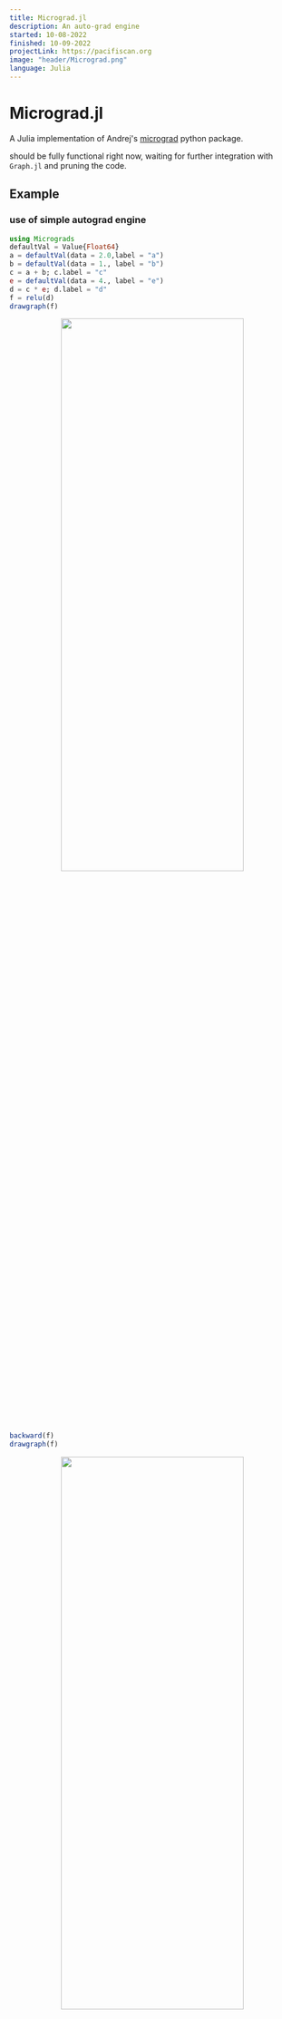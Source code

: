 ```yaml
---
title: Micrograd.jl
description: An auto-grad engine
started: 10-08-2022
finished: 10-09-2022
projectLink: https://pacifiscan.org
image: "header/Micrograd.png"
language: Julia
---
```


# Micrograd.jl

A Julia implementation of Andrej's [micrograd](https://github.com/karpathy/micrograd) python package.

should be fully functional right now, waiting for further integration with `Graph.jl` and pruning the code. 

## Example 
### use of simple autograd engine


```julia
using Micrograds
defaultVal = Value{Float64}
a = defaultVal(data = 2.0,label = "a")
b = defaultVal(data = 1., label = "b")
c = a + b; c.label = "c"
e = defaultVal(data = 4., label = "e")
d = c * e; d.label = "d"
f = relu(d)
drawgraph(f)
```
<p align="center">
  <img src="/personal_site/images/content/simple_graph.svg" width="80%" height="50%"/>
</p>

```julia
backward(f)
drawgraph(f)
```
<p align="center">
  <img src="/personal_site/images/content/grad_plot.svg" width="80%" height="50%"/>
</p>

### basic use of simple `nn` engine 
#### `draw_graph` with Neuron
```julia
julia> n = Neuron(2)
relu Neuron(2)

julia> x = [1., -2.]
2-element Vector{Float64}:
  1.0
 -2.0

julia> y = n(x)
Value(,data=0.6758447934023317)

drawgraph(y)
```
![gout](/personal_site/images/content/grad_plot.svg)


#### `MLP` class and `zero_grad` function
```julia
julia> model = MLP(2, [16, 16, 1])
MLP of [Layer of [relu Neuron(2), relu Neuron(2), relu Neuron(2), relu Neuron(2), relu Neuron(2), relu Neuron(2), relu Neuron(2), relu Neuron(2), relu Neuron(2), relu Neuron(2), relu Neuron(2), relu Neuron(2), relu Neuron(2), relu Neuron(2), relu Neuron(2), relu Neuron(2)], Layer of [relu Neuron(16), relu Neuron(16), relu Neuron(16), relu Neuron(16), relu Neuron(16), relu Neuron(16), relu Neuron(16), relu Neuron(16), relu Neuron(16), relu Neuron(16), relu Neuron(16), relu Neuron(16), relu Neuron(16), relu Neuron(16), relu Neuron(16), relu Neuron(16)], Layer of [Linear Neuron(16)]]

julia> parameters(model)
337-element Vector{defaultVal}:
 Value(,data=0.5122986272799579)
 Value(,data=0.6781612733121447)
 Value(,data=0.11625663289119348)
 Value(,data=0.887231745763768)
 Value(,data=0.8954375060553358)
 Value(,data=0.9228937920964062)
 ⋮
 Value(,data=0.3878971821596451)
 Value(,data=0.6597339179360313)
 Value(,data=0.17120071350754384)
 Value(,data=0.04221921543377716)
 Value(,data=0.46509360358631824)

julia> zero_grad(model)
337-element Vector{Float64}:
 0.0
 0.0
 0.0
 0.0
 0.0
 0.0
 ⋮
 0.0
 0.0
 0.0
 0.0
 0.0
 ```


## Use of `nn` engine to train batched model
should show up in the `nn_demo.jl` file(todo)